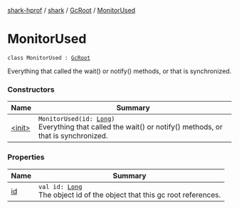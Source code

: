 [shark-hprof](../../../index.md) / [shark](../../index.md) / [GcRoot](../index.md) / [MonitorUsed](./index.md)

# MonitorUsed

`class MonitorUsed : `[`GcRoot`](../index.md)

Everything that called the wait() or notify() methods, or
that is synchronized.

### Constructors

| Name | Summary |
|---|---|
| [&lt;init&gt;](-init-.md) | `MonitorUsed(id: `[`Long`](https://kotlinlang.org/api/latest/jvm/stdlib/kotlin/-long/index.html)`)`<br>Everything that called the wait() or notify() methods, or that is synchronized. |

### Properties

| Name | Summary |
|---|---|
| [id](id.md) | `val id: `[`Long`](https://kotlinlang.org/api/latest/jvm/stdlib/kotlin/-long/index.html)<br>The object id of the object that this gc root references. |
